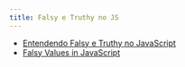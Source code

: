 ```yaml
---
title: Falsy e Truthy no JS
---
```


- [Entendendo Falsy e Truthy no JavaScript](https://blog.rocketseat.com.br/entendendo-falsy-e-truthy-no-javascript/)
- [Falsy Values in JavaScript](https://www.freecodecamp.org/news/falsy-values-in-javascript/)
